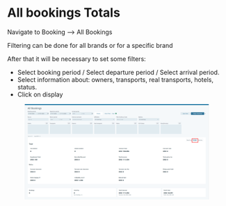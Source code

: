# All bookings Totals

Navigate to Booking  --> All Bookings&#x20;

Filtering can be done for all brands or for a specific brand

After that it will be necessary to set some filters:&#x20;

* Select booking period / Select departure period / Select arrival period.&#x20;
* Select information about: owners, transports, real transports, hotels, status.&#x20;
* Click on display&#x20;

<figure><img src="../../.gitbook/assets/image (14) (1) (1) (1) (1) (1) (1) (1) (1) (1) (1) (1).png" alt=""><figcaption></figcaption></figure>

